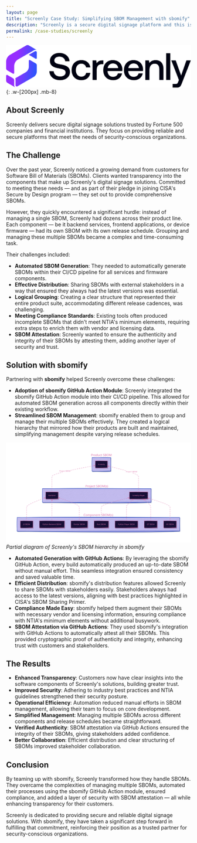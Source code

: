 ```yaml
---
layout: page
title: "Screenly Case Study: Simplifying SBOM Management with sbomify"
description: "Screenly is a secure digital signage platform and this is how sbomify helped secure their SBOM supply chain."
permalink: /case-studies/screenly
---
```


![Screenly logo](/assets/images/site/screenly_dark.svg){: .w-[200px] .mb-8}

## About Screenly

Screenly delivers secure digital signage solutions trusted by Fortune 500 companies and financial institutions. They focus on providing reliable and secure platforms that meet the needs of security-conscious organizations.

## The Challenge

Over the past year, Screenly noticed a growing demand from customers for Software Bill of Materials (SBOMs). Clients wanted transparency into the components that make up Screenly's digital signage solutions. Committed to meeting these needs — and as part of their pledge in joining CISA's Secure by Design program — they set out to provide comprehensive SBOMs.

However, they quickly encountered a significant hurdle: instead of managing a single SBOM, Screenly had dozens across their product line. Each component — be it backend services, frontend applications, or device firmware — had its own SBOM with its own release schedule. Grouping and managing these multiple SBOMs became a complex and time-consuming task.

Their challenges included:

* **Automated SBOM Generation**: They needed to automatically generate SBOMs within their CI/CD pipeline for all services and firmware components.
* **Effective Distribution**: Sharing SBOMs with external stakeholders in a way that ensured they always had the latest versions was essential.
* **Logical Grouping**: Creating a clear structure that represented their entire product suite, accommodating different release cadences, was challenging.
* **Meeting Compliance Standards**: Existing tools often produced incomplete SBOMs that didn't meet NTIA's minimum elements, requiring extra steps to enrich them with vendor and licensing data.
* **SBOM Attestation**: Screenly wanted to ensure the authenticity and integrity of their SBOMs by attesting them, adding another layer of security and trust.

## Solution with sbomify

Partnering with **sbomify** helped Screenly overcome these challenges:

* **Adoption of sbomify GitHub Action Module**: Screenly integrated the sbomify GitHub Action module into their CI/CD pipeline. This allowed for automated SBOM generation across all components directly within their existing workflow.
* **Streamlined SBOM Management**: sbomify enabled them to group and manage their multiple SBOMs effectively. They created a logical hierarchy that mirrored how their products are built and maintained, simplifying management despite varying release schedules.

![Screenly's SBOM hierarchy in sbomify](/assets/images/site/screenly-hierarchy.svg)
*Partial diagram of Screenly's SBOM hierarchy in sbomify*

* **Automated Generation with GitHub Actions**: By leveraging the sbomify GitHub Action, every build automatically produced an up-to-date SBOM without manual effort. This seamless integration ensured consistency and saved valuable time.
* **Efficient Distribution**: sbomify's distribution features allowed Screenly to share SBOMs with stakeholders easily. Stakeholders always had access to the latest versions, aligning with best practices highlighted in CISA's SBOM Sharing Primer.
* **Compliance Made Easy**: sbomify helped them augment their SBOMs with necessary vendor and licensing information, ensuring compliance with NTIA's minimum elements without additional busywork.
* **SBOM Attestation via GitHub Actions**: They used sbomify's integration with GitHub Actions to automatically attest all their SBOMs. This provided cryptographic proof of authenticity and integrity, enhancing trust with customers and stakeholders.

## The Results

* **Enhanced Transparency**: Customers now have clear insights into the software components of Screenly's solutions, building greater trust.
* **Improved Security**: Adhering to industry best practices and NTIA guidelines strengthened their security posture.
* **Operational Efficiency**: Automation reduced manual efforts in SBOM management, allowing their team to focus on core development.
* **Simplified Management**: Managing multiple SBOMs across different components and release schedules became straightforward.
* **Verified Authenticity**: SBOM attestation via GitHub Actions ensured the integrity of their SBOMs, giving stakeholders added confidence.
* **Better Collaboration**: Efficient distribution and clear structuring of SBOMs improved stakeholder collaboration.

## Conclusion

By teaming up with sbomify, Screenly transformed how they handle SBOMs. They overcame the complexities of managing multiple SBOMs, automated their processes using the sbomify GitHub Action module, ensured compliance, and added a layer of security with SBOM attestation — all while enhancing transparency for their customers.

Screenly is dedicated to providing secure and reliable digital signage solutions. With sbomify, they have taken a significant step forward in fulfilling that commitment, reinforcing their position as a trusted partner for security-conscious organizations.